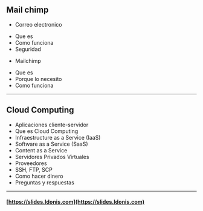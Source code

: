 ## Mail chimp  
- Correo electronico
* Que es
* Como funciona
* Seguridad
- Mailchimp
* Que es
* Porque lo necesito
* Como funciona
---
## Cloud Computing 
- Aplicaciones cliente-servidor
- Que es Cloud Computing
- Infraestructure as a Service (IaaS)
- Software as a Service (SaaS)
- Content as a Service
- Servidores Privados Virtuales
- Proveedores
- SSH, FTP, SCP
- Como hacer dinero
- Preguntas y respuestas  
---
#### [https://slides.ldonis.com](https://slides.ldonis.com)
